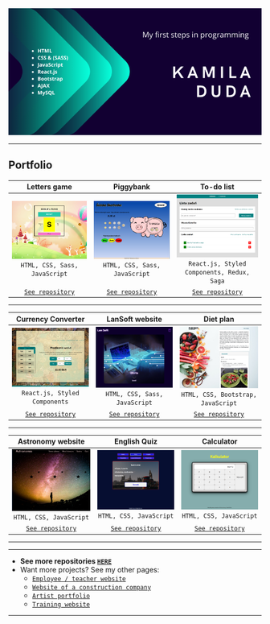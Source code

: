 
<img src="https://github.com/kamila-duda/kamila-duda/blob/master/Kamila%20Duda.png?raw=true" alt="banner that says Kamila Duda">

---
## Portfolio

Letters game | Piggybank |  To-do list
:-------------------------:|:-------------------------:|:-------------------------:
<a href="https://github.com/kamila-duda/letters_game" target="_blank">![Letterts game](https://github.com/kamila-duda/kamila-duda/blob/master/letterts.PNG?raw=true)</a>`HTML, CSS, Sass, JavaScript`  | <a href="https://kamila-duda.github.io/coins/" target="_blank">![Piggybank](https://github.com/kamila-duda/kamila-duda/blob/master/money.PNG?raw=true)</a>`HTML, CSS, Sass, JavaScript`  |<a href="https://kamila-duda.github.io/todo-list-react-redux/" target="_blank">![todo-list](https://github.com/kamila-duda/kamila-duda/blob/master/todo.PNG?raw=true)</a>`React.js, Styled Components, Redux, Saga`  
| <a href="https://github.com/kamila-duda/letters_game" target="_blank">`See repository`</a> | <a href="https://github.com/kamila-duda/coins" target="_blank">`See repository`</a> | <a href="https://github.com/kamila-duda/todo-list-react-redux" target="_blank">`See repository`</a>
---
Currency Converter | LanSoft website |  Diet plan
:-------------------------:|:-------------------------:|:-------------------------:
<a href="https://kamila-duda.github.io/currency-converter-react/" target="_blank">![Currency converter](https://github.com/kamila-duda/kamila-duda/blob/master/cantor.PNG?raw=true)</a>`React.js, Styled Components`  | <a href="https://kamila-duda.github.io/lansoft/" target="_blank">![Lansoft website](https://github.com/kamila-duda/kamila-duda/blob/master/lansoft.PNG?raw=true)</a>`HTML, CSS, Sass, JavaScript` |<a href="https://kamila-duda.github.io/dieta/" target="_blank">![Diet plan](https://github.com/kamila-duda/kamila-duda/blob/master/diet.PNG?raw=true)</a>`HTML, CSS, Bootstrap, JavaScript`  
| <a href="https://github.com/kamila-duda/currency-converter-react" target="_blank">`See repository`</a> | <a href="https://github.com/kamila-duda/lansoft" target="_blank">`See repository`</a> | <a href="https://github.com/kamila-duda/dieta" target="_blank">`See repository`</a>
---
Astronomy website | English Quiz |  Calculator
:-------------------------:|:-------------------------:|:-------------------------:
<a href="https://kamila-duda.github.io/astronomia/" target="_blank">![Astronomy website](https://github.com/kamila-duda/kamila-duda/blob/master/astronomy.PNG?raw=true)</a>`HTML, CSS, JavaScript`  |  <a href="https://kamila-duda.github.io/angielski_quiz/" target="_blank">![English quiz](https://github.com/kamila-duda/kamila-duda/blob/master/ang.PNG?raw=true)</a>`HTML, CSS, JavaScript`  |<a href="https://kamila-duda.github.io/calculator/" target="_blank">![Calculator](https://github.com/kamila-duda/kamila-duda/blob/master/calculator.PNG?raw=true)</a>`HTML, CSS, JavaScript`  
| <a href="https://github.com/kamila-duda/currency-converter-react" target="_blank">`See repository`</a> | <a href="https://github.com/kamila-duda/angielski_quiz" target="_blank">`See repository`</a> | <a href="https://github.com/kamila-duda/calculator" target="_blank">`See repository`</a>

---
---

-  **See more repositories <a href="https://github.com/kamila-duda?tab=repositories" target="_blank">`HERE`</a>** 
- Want more projects? See my other pages:
    - <a href="http://www.iisi.pcz.pl/~pduda/index.php" target="_blank">`Employee / teacher website`</a> 
    - <a href="http://kd2020-pl.stackstaging.com/" target="_blank">`Website of a construction company`</a> 
    - <a href="https://nawrot.000webhostapp.com/" target="_blank">`Artist portfolio`</a> 
    - <a href="https://codepen.io/Kamila_Duda/full/XWmXOoa" target="_blank">`Training website`</a> 

---


